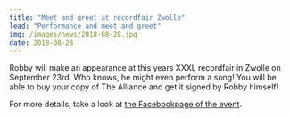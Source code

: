 ```yaml
---
title: "Meet and greet at recordfair Zwolle"
lead: "Performance and meet and greet"
img: /images/news/2018-08-28.jpg
date: 2018-08-28
---
```


<p>Robby will make an appearance at this years XXXL recordfair in Zwolle on September 23rd. Who knows, he might even perform a song! You will be able to buy your copy of The Alliance and get it signed by Robby himself!</p>

<p>For more details, take a look at <a href="https://www.facebook.com/events/172053866909390/">the Facebookpage of the event</a>.

